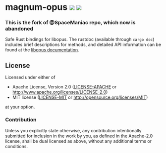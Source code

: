 # magnum-opus [![](https://meritbadge.herokuapp.com/magnum-opus)](https://crates.io/crates/magnum-opus) [![](https://img.shields.io/badge/docs-online-2020ff.svg)](https://docs.rs/magnum-opus)

### This is the fork of @SpaceManiac repo, which now is abandoned

Safe Rust bindings for libopus. The rustdoc (available through `cargo doc`)
includes brief descriptions for methods, and detailed API information can be
found at the [libopus documentation](https://opus-codec.org/docs/opus_api-1.1.2/).

## License

Licensed under either of

 * Apache License, Version 2.0 ([LICENSE-APACHE](LICENSE-APACHE) or http://www.apache.org/licenses/LICENSE-2.0)
 * MIT license ([LICENSE-MIT](LICENSE-MIT) or http://opensource.org/licenses/MIT)

at your option.

### Contribution

Unless you explicitly state otherwise, any contribution intentionally submitted
for inclusion in the work by you, as defined in the Apache-2.0 license, shall be
dual licensed as above, without any additional terms or conditions.
